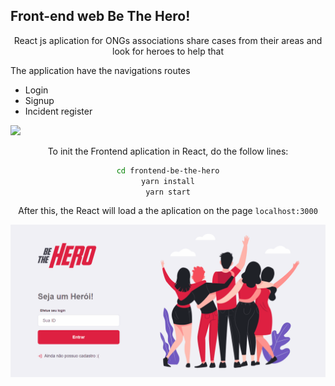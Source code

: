 ## Front-end web Be The Hero!
<p align="center">
<span>React js aplication for ONGs associations share cases from their areas and look for heroes to help that</span>
  <p>The application have the navigations routes</p>
  <ul>
  <li>Login</li>
  <li>Signup</li>
  <li>Incident register</li>
  </ul>

</p> 
<span align="center">
 
  
  <a aria-label="React Version" href="https://github.com/facebook/react/blob/master/CHANGELOG.md#16120-november-14-2019">
    <img src="https://img.shields.io/badge/react-16.13.0-informational?logo=react"></img>
  </a>

</p>

To init the Frontend aplication in React, do the follow lines:
```bash
cd frontend-be-the-hero
yarn install
yarn start
```
After this, the React will load a the aplication on the page `localhost:3000`
  

![demo](demo/demo.gif)

